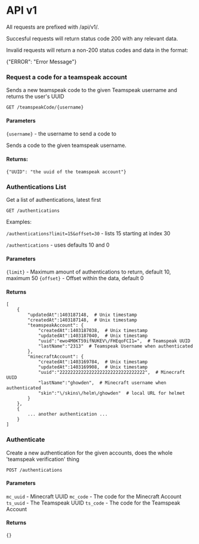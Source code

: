 API v1
======

All requests are prefixed with /api/v1/.

Succesful requests will return status code 200 with any relevant data.

Invalid requests will return a non-200 status codes and data in the format:

{"ERROR": "Error Message"}

### Request a code for a teamspeak account

Sends a new teamspeak code to the given Teamspeak username and returns the user's UUID

`GET /teamspeakCode/{username}`

#### Parameters

`{username}` - the username to send a code to

Sends a code to the given teamspeak username.

#### Returns:

    {"UUID": "the uuid of the teamspeak account"}
    
### Authentications List

Get a list of authentications, latest first

`GET /authentications`

Examples:

`/authentications?limit=15&offset=30` - lists 15 starting at index 30

`/authentications` - uses defaults 10 and 0

#### Parameters

`{limit}` - Maximum amount of authentications to return, default 10, maximum 50
`{offset}` - Offset within the data, default 0

#### Returns

    [
        {
            "updatedAt":1403187148,  # Unix timestamp
            "createdAt":1403187148,  # Unix timestamp
            "teamspeakAccount": {
                "createdAt":1403187038,  # Unix timestamp
                "updatedAt":1403187040,  # Unix timestamp
                "uuid":"ewo4M0KT59ifNUKEV\/FHEqoFCI1=",  # Teamspeak UUID
                "lastName":"2313"  # Teamspeak Username when authenticated
            },
            "minecraftAccount": {
                "createdAt":1403169784,  # Unix timestamp
                "updatedAt":1403169908,  # Unix timestamp
                "uuid":"22222222222222222222222222222222",  # Minecraft UUID
                "lastName":"ghowden",  # Minecraft username when authenticated
                "skin":"\/skins\/helm\/ghowden"  # local URL for helmet
            }
        },
        {
            ... another authentication ...
        }
    ]
    
### Authenticate

Create a new authentication for the given accounts, does the whole 'teamspeak verification' thing

`POST /authentications`

#### Parameters

`mc_uuid` - Minecraft UUID
`mc_code` - The code for the Minecraft Account
`ts_uuid` - The Teamspeak UUID
`ts_code` - The code for the Teamspeak Account

#### Returns

    {}